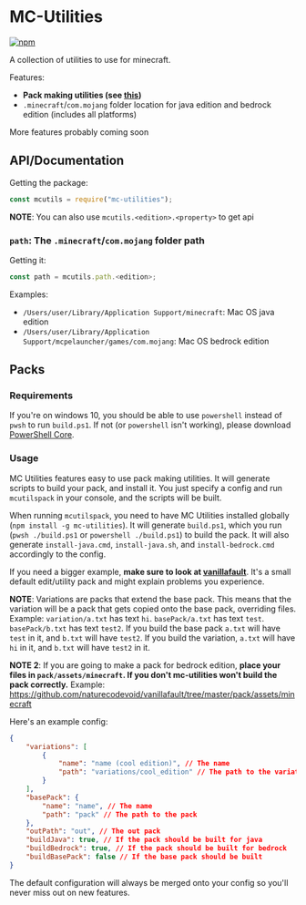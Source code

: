 # MC-Utilities

[![npm](https://img.shields.io/npm/v/mc-utilities?style=flat-square)](https://www.npmjs.com/package/mc-utilities)

A collection of utilities to use for minecraft.

Features:

-   **Pack making utilities (see [this](#packs))**
-   `.minecraft`/`com.mojang` folder location for java edition and bedrock edition (includes all platforms)

More features probably coming soon

## API/Documentation

Getting the package:

```js
const mcutils = require("mc-utilities");
```

**NOTE**: You can also use `mcutils.<edition>.<property>` to get api

### `path`: The `.minecraft`/`com.mojang` folder path

Getting it:

```js
const path = mcutils.path.<edition>;
```

Examples:

-   `/Users/user/Library/Application Support/minecraft`: Mac OS java edition
-   `/Users/user/Library/Application Support/mcpelauncher/games/com.mojang`: Mac OS bedrock edition

## Packs

### Requirements

If you're on windows 10, you should be able to use `powershell` instead of `pwsh` to run `build.ps1`. If not (or
`powershell` isn't working), please download
[PowerShell Core](https://github.com/PowerShell/PowerShell/#get-powershell).

### Usage

MC Utilities features easy to use pack making utilities. It will generate scripts to build your pack, and install it.
You just specify a config and run `mcutilspack` in your console, and the scripts will be built.

When running `mcutilspack`, you need to have MC Utilities installed globally (`npm install -g mc-utilities`). It will
generate `build.ps1`, which you run (`pwsh ./build.ps1` or `powershell ./build.ps1`) to build the pack. It will also
generate `install-java.cmd`, `install-java.sh`, and `install-bedrock.cmd` accordingly to the config.

If you need a bigger example, **make sure to look at [vanillafault](https://github.com/naturecodevoid/vanillafault)**.
It's a small default edit/utility pack and might explain problems you experience.

**NOTE**: Variations are packs that extend the base pack. This means that the variation will be a pack that gets copied
onto the base pack, overriding files. Example: `variation/a.txt` has text `hi`. `basePack/a.txt` has text `test`.
`basePack/b.txt` has text `test2`. If you build the base pack `a.txt` will have `test` in it, and `b.txt` will have
`test2`. If you build the variation, `a.txt` will have `hi` in it, and `b.txt` will have `test2` in it.

**NOTE 2**: If you are going to make a pack for bedrock edition, **place your files in `pack/assets/minecraft`. If you
don't mc-utilities won't build the pack correctly.** Example:
https://github.com/naturecodevoid/vanillafault/tree/master/pack/assets/minecraft

Here's an example config:

```json
{
    "variations": [
        {
            "name": "name (cool edition)", // The name
            "path": "variations/cool_edition" // The path to the variation
        }
    ],
    "basePack": {
        "name": "name", // The name
        "path": "pack" // The path to the pack
    },
    "outPath": "out", // The out pack
    "buildJava": true, // If the pack should be built for java
    "buildBedrock": true, // If the pack should be built for bedrock
    "buildBasePack": false // If the base pack should be built
}
```

The default configuration will always be merged onto your config so you'll never miss out on new features.

